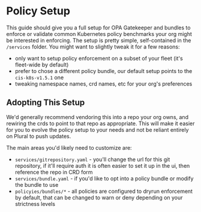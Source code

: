 # Policy Setup

This guide should give you a full setup for OPA Gatekeeper and bundles to enforce or validate common Kubernetes policy benchmarks your org might be interested in enforcing.  The setup is pretty simple, self-contained in the `/services` folder.  You might want to slightly tweak it for a few reasons:

* only want to setup policy enforcement on a subset of your fleet (it's fleet-wide by default)
* prefer to chose a different policy bundle, our default setup points to the `cis-k8s-v1.5.1` one
* tweaking namespace names, crd names, etc for your org's preferences

## Adopting This Setup

We'd generally recommend vendoring this into a repo your org owns, and rewiring the crds to point to that repo as appropriate.  This will make it easier for you to evolve the policy setup to your needs and not be reliant entirely on Plural to push updates.

The main areas you'd likely need to customize are:

* `services/gitrepository.yaml` - you'll change the url for this git repository, if it'll require auth it is often easier to set it up in the ui, then reference the repo in CRD form
* `services/bundle.yaml` - if you'd like to opt into a policy bundle or modify the bundle to use
* `policyies/bundles/*` - all policies are configured to dryrun enforcement by default, that can be changed to warn or deny depending on your strictness levels